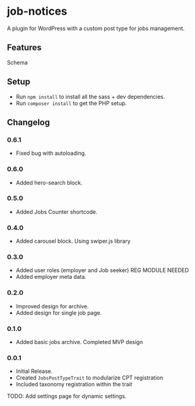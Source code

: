 # job-notices
A plugin for WordPress with a custom post type for jobs management.

## Features
Schema

## Setup
- Run `npm install` to install all the sass + dev dependencies.
- Run `composer install` to get the PHP setup.

## Changelog

### 0.6.1
- Fixed bug with autoloading.

### 0.6.0 
- Added hero-search block.

### 0.5.0
- Added Jobs Counter shortcode.

### 0.4.0
- Added carousel block. Using swiper.js library

### 0.3.0
- Added user roles (employer and Job seeker) REG MODULE NEEDED
- Added employer meta data.

### 0.2.0
- Improved design for archive. 
- Added design for single job page.

### 0.1.0
- Added basic jobs archive. Completed MVP design

### 0.0.1
- Initial Release.
- Created `JobsPostTypeTrait` to modularize CPT registration
- Included taxonomy registration within the trait

TODO: Add settings page for dynamic settings.